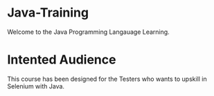 # Java-Training

Welcome to the Java Programming Langauage Learning.

# Intented Audience

This course has been designed for the Testers who wants to upskill in Selenium with Java.
